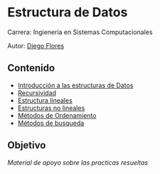 # Estructura de Datos
Carrera: Ingienería en Sistemas Computacionales

Autor: [Diego Flores](https://www.instagram.com/floressdi/)

## Contenido
- [Introducción a las estructuras de Datos](https://github.com/floressdi/EsDatos/tree/main/Unidad1)
- [Recursividad](https://github.com/floressdi/EsDatos/tree/main/Unidad2)
- [Estructura lineales](https://github.com/floressdi/EsDatos/tree/main/U3)
- [Estructuras no lineales](https://github.com/floressdi/EsDatos/tree/main/U4/P4.1/P4.1ArbolDeBusquedaBinario)
- [Métodos de Ordenamiento](https://github.com/floressdi/EsDatos/tree/main/U5/P5.1Ordenamiento/MetodoOrdenamiento)
- [Métodos de busqueda](#)


## Objetivo
_Material de apoyo sobre las practicas resueltas_

